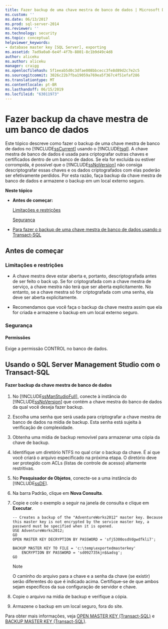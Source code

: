 ```yaml
---
title: Fazer backup de uma chave mestra de banco de dados | Microsoft Docs
ms.custom: ''
ms.date: 06/13/2017
ms.prod: sql-server-2014
ms.reviewer: ''
ms.technology: security
ms.topic: conceptual
helpviewer_keywords:
- database master key [SQL Server], exporting
ms.assetid: 7ad9a0a0-6e4f-4f7b-8801-8c1b9d49c4d8
author: aliceku
ms.author: aliceku
manager: craigg
ms.openlocfilehash: 5f1eeab5d0c3dfae008bbcecc3fe8d89d2c7e2c5
ms.sourcegitcommit: 3026c22b7fba19059a769ea5f367c4f51efaf286
ms.translationtype: MT
ms.contentlocale: pt-BR
ms.lasthandoff: 06/15/2019
ms.locfileid: "63011973"
---
```

# <a name="back-up-a-database-master-key"></a>Fazer backup da chave mestra de um banco de dados
  Este tópico descreve como fazer o backup de uma chave mestra de banco de dados no [!INCLUDE[ssCurrent](../../../includes/sscurrent-md.md)] usando o [!INCLUDE[tsql](../../../includes/tsql-md.md)]. A chave mestra de banco de dados é usada para criptografar outras chaves e certificados dentro de um banco de dados. Se ela for excluída ou estiver corrompida, é possível que o [!INCLUDE[ssNoVersion](../../../includes/ssnoversion-md.md)] não consiga descriptografar essas chaves e os dados criptografados com elas poderão ser efetivamente perdidos. Por esta razão, faça backup da chave mestra de banco de dados e armazene o backup em um local externo seguro.  
  
 **Neste tópico**  
  
-   **Antes de começar:**  
  
     [Limitações e restrições](#Restrictions)  
  
     [Segurança](#Security)  
  
-   [Para fazer o backup de uma chave mestra de banco de dados usando o Transact-SQL](#Procedure)  
  
##  <a name="BeforeYouBegin"></a> Antes de começar  
  
###  <a name="Restrictions"></a> Limitações e restrições  
  
-   A chave mestra deve estar aberta e, portanto, descriptografada antes de ser feito o back up. Se for criptografada com a chave mestra de serviço, a chave mestra não terá que ser aberta explicitamente. No entanto, se a chave mestra só for criptografada com uma senha, ela deve ser aberta explicitamente.  
  
-   Recomendamos que você faça o backup da chave mestra assim que ela for criada e armazene o backup em um local externo seguro.  
  
###  <a name="Security"></a> Segurança  
  
####  <a name="Permissions"></a> Permissões  
 Exige a permissão CONTROL no banco de dados.  
  
##  <a name="Procedure"></a> Usando o SQL Server Management Studio com o Transact-SQL  
  
#### <a name="to-back-up-the-database-master-key"></a>Fazer backup da chave mestra de banco de dados  
  
1.  No [!INCLUDE[ssManStudioFull](../../../includes/ssmanstudiofull-md.md)], conecte à instância do [!INCLUDE[ssNoVersion](../../../includes/ssnoversion-md.md)] que contém a chave mestra do banco de dados da qual você deseja fazer backup.  
  
2.  Escolha uma senha que será usada para criptografar a chave mestra de banco de dados na mídia de backup. Esta senha está sujeita à verificação de complexidade.  
  
3.  Obtenha uma mídia de backup removível para armazenar uma cópia da chave de backup.  
  
4.  Identifique um diretório NTFS no qual criar o backup da chave. É aí que você criará o arquivo especificado na próxima etapa. O diretório deve ser protegido com ACLs (listas de controle de acesso) altamente restritivas.  
  
5.  No **Pesquisador de Objetos**, conecte-se a uma instância do [!INCLUDE[ssDE](../../../includes/ssde-md.md)].  
  
6.  Na barra Padrão, clique em **Nova Consulta**.  
  
7.  Copie e cole o exemplo a seguir na janela de consulta e clique em **Executar**.  
  
    ```  
    -- Creates a backup of the "AdventureWorks2012" master key. Because this master key is not encrypted by the service master key, a password must be specified when it is opened.  
    USE AdventureWorks2012;   
    GO  
    OPEN MASTER KEY DECRYPTION BY PASSWORD = 'sfj5300osdVdgwdfkli7';   
  
    BACKUP MASTER KEY TO FILE = 'c:\temp\exportedmasterkey'   
        ENCRYPTION BY PASSWORD = 'sd092735kjn$&adsg';   
    GO  
    ```  
  
    > [!NOTE]  
    >  O caminho do arquivo para a chave e a senha da chave (se existir) serão diferentes do que é indicado acima. Certifique-se de que ambos sejam específicos da sua configuração de servidor e chave.  
  
8.  Copie o arquivo na mídia de backup e verifique a cópia.  
  
9. Armazene o backup em um local seguro, fora do site.  
  
 Para obter mais informações, veja [OPEN MASTER KEY &#40;Transact-SQL&#41;](/sql/t-sql/statements/open-master-key-transact-sql) e [BACKUP MASTER KEY &#40;Transact-SQL&#41;](/sql/t-sql/statements/backup-master-key-transact-sql).  
  
  
